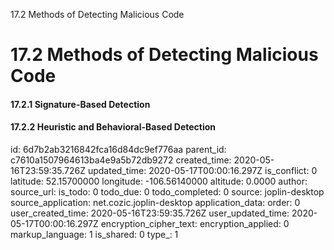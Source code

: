 17.2 Methods of Detecting Malicious Code

# 17.2 Methods of Detecting Malicious Code
#### 17.2.1 Signature-Based Detection
#### 17.2.2 Heuristic and Behavioral-Based Detection

id: 6d7b2ab3216842fca16d84dc9ef776aa
parent_id: c7610a1507964613ba4e9a5b72db9272
created_time: 2020-05-16T23:59:35.726Z
updated_time: 2020-05-17T00:00:16.297Z
is_conflict: 0
latitude: 52.15700000
longitude: -106.56140000
altitude: 0.0000
author: 
source_url: 
is_todo: 0
todo_due: 0
todo_completed: 0
source: joplin-desktop
source_application: net.cozic.joplin-desktop
application_data: 
order: 0
user_created_time: 2020-05-16T23:59:35.726Z
user_updated_time: 2020-05-17T00:00:16.297Z
encryption_cipher_text: 
encryption_applied: 0
markup_language: 1
is_shared: 0
type_: 1